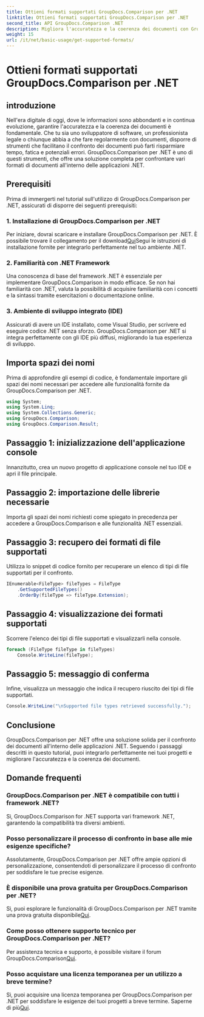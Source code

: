 ```yaml
---
title: Ottieni formati supportati GroupDocs.Comparison per .NET
linktitle: Ottieni formati supportati GroupDocs.Comparison per .NET
second_title: API GroupDocs.Comparison .NET
description: Migliora l'accuratezza e la coerenza dei documenti con GroupDocs.Comparison per .NET. Integra perfettamente questo potente strumento nelle tue applicazioni .NET.
weight: 15
url: /it/net/basic-usage/get-supported-formats/
---
```


# Ottieni formati supportati GroupDocs.Comparison per .NET

## introduzione
Nell'era digitale di oggi, dove le informazioni sono abbondanti e in continua evoluzione, garantire l'accuratezza e la coerenza dei documenti è fondamentale. Che tu sia uno sviluppatore di software, un professionista legale o chiunque abbia a che fare regolarmente con documenti, disporre di strumenti che facilitano il confronto dei documenti può farti risparmiare tempo, fatica e potenziali errori. GroupDocs.Comparison per .NET è uno di questi strumenti, che offre una soluzione completa per confrontare vari formati di documenti all'interno delle applicazioni .NET.
## Prerequisiti
Prima di immergerti nel tutorial sull'utilizzo di GroupDocs.Comparison per .NET, assicurati di disporre dei seguenti prerequisiti:
### 1. Installazione di GroupDocs.Comparison per .NET
 Per iniziare, dovrai scaricare e installare GroupDocs.Comparison per .NET. È possibile trovare il collegamento per il download[Qui](https://releases.groupdocs.com/comparison/net/)Segui le istruzioni di installazione fornite per integrarlo perfettamente nel tuo ambiente .NET.
### 2. Familiarità con .NET Framework
Una conoscenza di base del framework .NET è essenziale per implementare GroupDocs.Comparison in modo efficace. Se non hai familiarità con .NET, valuta la possibilità di acquisire familiarità con i concetti e la sintassi tramite esercitazioni o documentazione online.
### 3. Ambiente di sviluppo integrato (IDE)
Assicurati di avere un IDE installato, come Visual Studio, per scrivere ed eseguire codice .NET senza sforzo. GroupDocs.Comparison per .NET si integra perfettamente con gli IDE più diffusi, migliorando la tua esperienza di sviluppo.

## Importa spazi dei nomi
Prima di approfondire gli esempi di codice, è fondamentale importare gli spazi dei nomi necessari per accedere alle funzionalità fornite da GroupDocs.Comparison per .NET.
```csharp
using System;
using System.Linq;
using System.Collections.Generic;
using GroupDocs.Comparison;
using GroupDocs.Comparison.Result;
```

## Passaggio 1: inizializzazione dell'applicazione console
Innanzitutto, crea un nuovo progetto di applicazione console nel tuo IDE e apri il file principale.
## Passaggio 2: importazione delle librerie necessarie
Importa gli spazi dei nomi richiesti come spiegato in precedenza per accedere a GroupDocs.Comparison e alle funzionalità .NET essenziali.
## Passaggio 3: recupero dei formati di file supportati
Utilizza lo snippet di codice fornito per recuperare un elenco di tipi di file supportati per il confronto.
```csharp
IEnumerable<FileType> fileTypes = FileType
    .GetSupportedFileTypes()
    .OrderBy(fileType => fileType.Extension);
```
## Passaggio 4: visualizzazione dei formati supportati
Scorrere l'elenco dei tipi di file supportati e visualizzarli nella console.
```csharp
foreach (FileType fileType in fileTypes)
    Console.WriteLine(fileType);
```
## Passaggio 5: messaggio di conferma
Infine, visualizza un messaggio che indica il recupero riuscito dei tipi di file supportati.
```csharp
Console.WriteLine("\nSupported file types retrieved successfully.");
```

## Conclusione
GroupDocs.Comparison per .NET offre una soluzione solida per il confronto dei documenti all'interno delle applicazioni .NET. Seguendo i passaggi descritti in questo tutorial, puoi integrarlo perfettamente nei tuoi progetti e migliorare l'accuratezza e la coerenza dei documenti.
## Domande frequenti
### GroupDocs.Comparison per .NET è compatibile con tutti i framework .NET?
Sì, GroupDocs.Comparison for .NET supporta vari framework .NET, garantendo la compatibilità tra diversi ambienti.
### Posso personalizzare il processo di confronto in base alle mie esigenze specifiche?
Assolutamente, GroupDocs.Comparison per .NET offre ampie opzioni di personalizzazione, consentendoti di personalizzare il processo di confronto per soddisfare le tue precise esigenze.
### È disponibile una prova gratuita per GroupDocs.Comparison per .NET?
 Sì, puoi esplorare le funzionalità di GroupDocs.Comparison per .NET tramite una prova gratuita disponibile[Qui](https://releases.groupdocs.com/).
### Come posso ottenere supporto tecnico per GroupDocs.Comparison per .NET?
 Per assistenza tecnica e supporto, è possibile visitare il forum GroupDocs.Comparison[Qui](https://forum.groupdocs.com/c/comparison/12).
### Posso acquistare una licenza temporanea per un utilizzo a breve termine?
 Sì, puoi acquisire una licenza temporanea per GroupDocs.Comparison per .NET per soddisfare le esigenze dei tuoi progetti a breve termine. Saperne di più[Qui](https://purchase.groupdocs.com/temporary-license/).